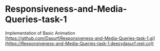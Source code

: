 # Responsiveness-and-Media-Queries-task-1
Implementation of Basic Animation
[https://github.com/Dasurf/Responsiveness-and-Media-Queries-task-1.gi](https://Responsiveness-and-Media-Queries-task-1.deezydasurf.repl.co)t

